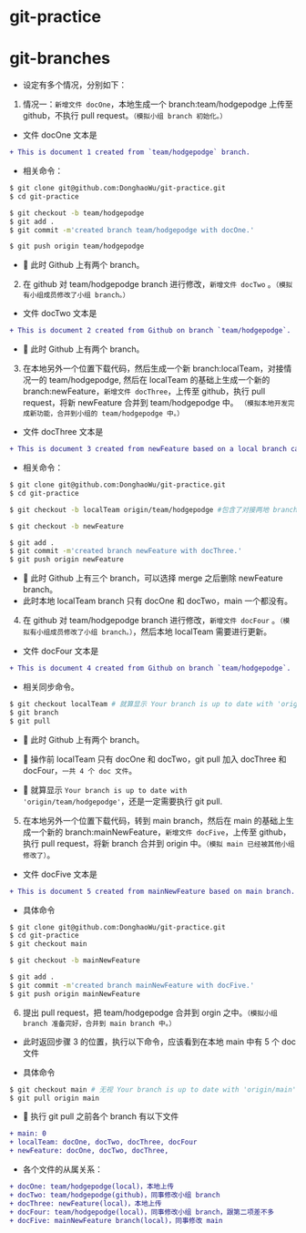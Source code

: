 # git-practice

# git-branches

- 设定有多个情况，分别如下：

1. 情况一：`新增文件 docOne`，本地生成一个 branch:team/hodgepodge 上传至 github，不执行 pull request。`（模拟小组 branch 初始化。）`

- 文件 docOne 文本是

```diff
+ This is document 1 created from `team/hodgepodge` branch.
```

- 相关命令：

```bash
$ git clone git@github.com:DonghaoWu/git-practice.git
$ cd git-practice

$ git checkout -b team/hodgepodge
$ git add .
$ git commit -m'created branch team/hodgepodge with docOne.'

$ git push origin team/hodgepodge
```

- :gem: 此时 Github 上有两个 branch。

2. 在 github 对 team/hodgepodge branch 进行修改，`新增文件 docTwo` 。`（模拟有小组成员修改了小组 branch。）`

- 文件 docTwo 文本是

```diff
+ This is document 2 created from Github on branch `team/hodgepodge`.
```

- :gem: 此时 Github 上有两个 branch。

3. 在本地另外一个位置下载代码，然后生成一个新 branch:localTeam，对接情况一的 team/hodgepodge, 然后在 localTeam 的基础上生成一个新的 branch:newFeature，`新增文件 docThree`，上传至 github，执行 pull request，将新 newFeature 合并到 team/hodgepodge 中。 `（模拟本地开发完成新功能，合并到小组的 team/hodgepodge 中。）`

- 文件 docThree 文本是

```diff
+ This is document 3 created from newFeature based on a local branch called localTeam which is based on a remote branch called team/hodgepodge.
```

- 相关命令：

```bash
$ git clone git@github.com:DonghaoWu/git-practice.git
$ cd git-practice

$ git checkout -b localTeam origin/team/hodgepodge #包含了对接两地 branch，下载 remote branch，并转换至 local branch 三个动作。

$ git checkout -b newFeature

$ git add .
$ git commit -m'created branch newFeature with docThree.'
$ git push origin newFeature
```

- :gem: 此时 Github 上有三个 branch，可以选择 merge 之后删除 newFeature branch。
- 此时本地 localTeam branch 只有 docOne 和 docTwo，main 一个都没有。

4. 在 github 对 team/hodgepodge branch 进行修改，`新增文件 docFour` 。`（模拟有小组成员修改了小组 branch。）`，然后本地 localTeam 需要进行更新。

- 文件 docFour 文本是

```diff
+ This is document 4 created from Github on branch `team/hodgepodge`.
```

- 相关同步命令。

```bash
$ git checkout localTeam # 就算显示 Your branch is up to date with 'origin/team/hodgepodge'，还是需要执行 git pull 的
$ git branch
$ git pull
```

- :gem: 此时 Github 上有两个 branch。
- :gem: 操作前 localTeam 只有 docOne 和 docTwo，git pull 加入 docThree 和 docFour，`一共 4 个 doc 文件`。

- :gem: 就算显示 `Your branch is up to date with 'origin/team/hodgepodge'`，还是一定需要执行 git pull.

5. 在本地另外一个位置下载代码，转到 main branch，然后在 main 的基础上生成一个新的 branch:mainNewFeature，`新增文件 docFive`，上传至 github，执行 pull request，将新 branch 合并到 origin 中。`（模拟 main 已经被其他小组修改了）`。

- 文件 docFive 文本是

```diff
+ This is document 5 created from mainNewFeature based on main branch.
```

- 具体命令

```bash
$ git clone git@github.com:DonghaoWu/git-practice.git
$ cd git-practice
$ git checkout main

$ git checkout -b mainNewFeature

$ git add .
$ git commit -m'created branch mainNewFeature with docFive.'
$ git push origin mainNewFeature
```

6.  提出 pull request，把 team/hodgepodge 合并到 orgin 之中。`（模拟小组 branch 准备完好，合并到 main branch 中。）`

- 此时返回步骤 3 的位置，执行以下命令，应该看到在本地 main 中有 5 个 doc 文件

- 具体命令

```bash
$ git checkout main # 无视 Your branch is up to date with 'origin/main'，继续执行以下命令.
$ git pull origin main
```

- :gem: 执行 git pull 之前各个 branch 有以下文件

```diff
+ main: 0
+ localTeam: docOne, docTwo, docThree, docFour
+ newFeature: docOne, docTwo, docThree,
```

- 各个文件的从属关系：

```diff
+ docOne: team/hodgepodge(local)，本地上传
+ docTwo: team/hodgepodge(github)，同事修改小组 branch
+ docThree: newFeature(local)，本地上传
+ docFour: team/hodgepodge(local)，同事修改小组 branch，跟第二项差不多
+ docFive: mainNewFeature branch(local)，同事修改 main
```
